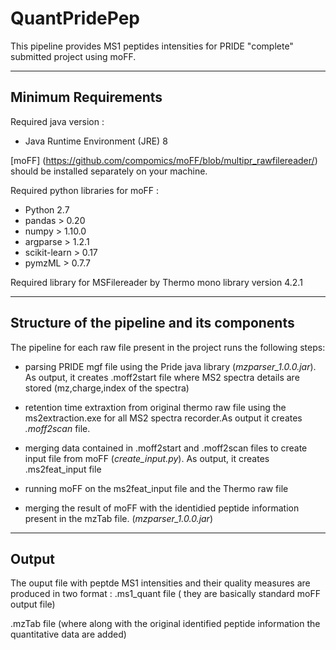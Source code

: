 # QuantPridePep
This pipeline provides MS1 peptides intensities for PRIDE "complete" submitted project using moFF.

---


## Minimum Requirements ##

Required java version :
- Java Runtime Environment (JRE) 8


[moFF] (https://github.com/compomics/moFF/blob/multipr_rawfilereader/) should be installed separately on your machine.

Required python libraries for moFF :
- Python 2.7
- pandas  > 0.20
- numpy > 1.10.0
- argparse > 1.2.1 
- scikit-learn > 0.17
- pymzML > 0.7.7

Required library for MSFilereader by Thermo 
mono library version 4.2.1
 
---


## Structure of the pipeline and its components  ##

The pipeline for each raw file present in the project runs the following steps:
- parsing PRIDE mgf file using the Pride java library (*mzparser_1.0.0.jar*).  As output, it creates .moff2start file where MS2 spectra details are stored (mz,charge,index of the spectra)  
- retention time extraxtion from original thermo raw file using the ms2extraction.exe for all MS2 spectra recorder.As output it creates *.moff2scan* file.
- merging data contained in .moff2start and .moff2scan files to create input file from moFF (*create_input.py*). As output, it creates .ms2feat_input file 
- running moFF on the ms2feat_input file  and the Thermo raw file

- merging the result of moFF with the identidied peptide information present in the mzTab file. (*mzparser_1.0.0.jar*) 

---

## Output ##


The ouput file  with peptde MS1 intensities and their quality measures are produced  in two format :
.ms1_quant file ( they are basically standard moFF output file)

.mzTab file (where along with the original identified peptide information the quantitative data are added)


